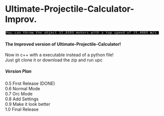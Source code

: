# Ultimate-Projectile-Calculator-Improv.
![UPC](https://github.com/Huck-Richardson/Ultimate-Projectile-Calculator-Improv./blob/main/upc.png?raw=true)
<h4>The Improved version of Ultimate-Projectile-Calculator!</h4>

Now in c++ with a executable instead of a python file!<br>
Just git clone it or download the zip and run upc<br>

<h5>Version Plan</h5>
0.5 First Release (DONE)<br>
0.6 Normal Mode <br>
0.7 Orc Mode <br>
0.8 Add Settings <br>
0.9 Make it look better<br>
1.0 Final Release<br>

